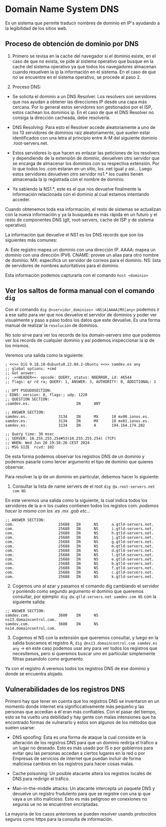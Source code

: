 # Domain Name System DNS

Es un sistema que permite traducir nombres de dominio en IP's ayudando a la legibilidad de los sitios web.

## Proceso de obtención de dominio por DNS

1. Primero se revisa en la cache del navegador si el dominio existe, en el caso de que no exista, se pide al sistema operativo que busque en la cache del sistema operativo ya que todos los navegadores almacenan cuando resuelven la ip la información en el sistema. En el caso de que no se encuentre en el sistema operativo, se procede al paso 2.

2. Proceso DNS:

- Se solicita el dominio a un DNS Resolver. Los resolvers son servidores que nos ayudan a obtener las direcciones IP desde una capa más cercana. Por lo general estos servidores son gestionados por el ISP, estos cachean los dominios ip. En el caso de que el DNS Resolver no consiga la dirección cacheada, debe resolverla.

- DNS Resolving: Para esto el Resolver accede aleatoriamente a uno de los 13 servidores de dominios raiz aleatoriamente, que suelen estar identificados con una letra al principio entre A-M del siguiente dominio   <a-m>.root-servers.net. 

- Estos servidores lo que hacen es enlazar las peticiones de los resolvers y dependiendo de la extensión de dominio, devuelven otro servidor que se encarga de almacenar los dominios con su respectiva extensión. Por lo que todos los .com estaran en un sitio, los .net igual y asi... Luego estos servidores devuelven otro servidor ns1.* los cuales tienen almacenada la ip registrada con el nombre de dominio.

- Ya sabiendo la NS1.*, este es el que nos devuelve finalmente la información relacionada con el dominio al cual estamos intentando acceder.

Cuando obtenemos toda esa información, el resto de sistemas se actualizan con la nueva información y ya la busqueda es más rápida en un futuro y el resto de componentes DNS (glt, root-servers, cache de ISP y de sistema operativo).

La información que devuelve el NS1 es los DNS records que son los siguientes más comunes:

A: Este registro mapea un dominio con una dirección IP.
AAAA: mapea un dominio con una dirección IPV6.
CNAME: provee un alias para otro nombre de dominio.
MX: especifica un servidor de correos para el dominio.
NS: lista de servidores de nombres autoritativos para el dominio.

Esta información podemos capturarla con el comando `host <dominio>`

## Ver los saltos de forma manual con el comando `dig`

Con el comando `dig @<servidor_dominios> <NS|A|AAAA|MX|any>` podemos ir a ese salto para ver que nos devuelve el servidor de dominios y poder ver visualmente y paso a paso todos los datos que este devuelve. Es una forma manual de realizar la `resolución` de dominios.

No solo sirve para ver los records de los domain-servers sino que podemos ver los records de cualquier dominio y así podemos inspeccionar la ip de los mismos.

Veremos una salida como la siguiente:

```
; <<>> DiG 9.18.18-0ubuntu0.22.04.2-Ubuntu <<>> samdev.es any
;; global options: +cmd
;; Got answer:
;; ->>HEADER<<- opcode: QUERY, status: NOERROR, id: 46544
;; flags: qr rd ra; QUERY: 1, ANSWER: 3, AUTHORITY: 0, ADDITIONAL: 1

;; OPT PSEUDOSECTION:
; EDNS: version: 0, flags:; udp: 1220
;; QUESTION SECTION:
;samdev.es.                     IN      ANY

;; ANSWER SECTION:
samdev.es.              3134    IN      MX      10 mx00.ionos.es.
samdev.es.              3134    IN      MX      10 mx01.ionos.es.
samdev.es.              3134    IN      A       194.164.174.202

;; Query time: 30 msec
;; SERVER: 10.255.255.254#53(10.255.255.254) (TCP)
;; WHEN: Wed Jun 26 19:58:26 CEST 2024
;; MSG SIZE  rcvd: 102
```

De esta forma podemos observar los registros DNS de un dominio y podemos pasarle como tercer argumento el tipo de dominio que quieres observar. 

Para resolver la ip de un dominio en particular, debemos hacer lo siguiente:

1. Consultar la lista de name servers de el root `dig @a.root-servers.net com NS`

En este veremos una salida como la siguiente, la cual indica todos los servidores de la a-n los cuales contienen todos los registos com. *podemos hacer lo mismo con los .es .mx .gob etc...*

```
;; ANSWER SECTION:
com.                    25688   IN      NS      a.gtld-servers.net.
com.                    25688   IN      NS      i.gtld-servers.net.
com.                    25688   IN      NS      h.gtld-servers.net.
com.                    25688   IN      NS      j.gtld-servers.net.
com.                    25688   IN      NS      g.gtld-servers.net.
com.                    25688   IN      NS      m.gtld-servers.net.
com.                    25688   IN      NS      d.gtld-servers.net.
com.                    25688   IN      NS      l.gtld-servers.net.
com.                    25688   IN      NS      e.gtld-servers.net.
com.                    25688   IN      NS      b.gtld-servers.net.
com.                    25688   IN      NS      f.gtld-servers.net.
com.                    25688   IN      NS      c.gtld-servers.net.
com.                    25688   IN      NS      k.gtld-servers.net.
```

2. Cogemos uno al azar y pasamos el comando dig cambiando el servidor y poniendo como segundo argumento el dominio que queremos consultar, por ejemplo: `dig @a.gtld-servers.net samdev.com NS` con la siguiente salida:

```
;; ANSWER SECTION:
samdev.com.             3600    IN      NS      ns13.domaincontrol.com.
samdev.com.             3600    IN      NS      ns14.domaincontrol.com.
```

3. Cogemos el NS con la extensión que queremos consultar, y luego en la salida buscamos el registro A, `dig @ns13.domaincontrol.com samdev.es any` -> en este caso podemos usar any para ver todos los registros que necesitemos, pero si queremos buscar uno en particular simplemente filtras pasandolo como argumento.

Ya con el registro A veremos todos los registros DNS de ese dominio y donde se encuentra alojado.

## Vulnerabilidades de los registros DNS

Primero hay que tener en cuenta que los registros DNS se inventaron en un momento donde internet era significcativamente más pequeño y las personas que accedian a él eran más confiables. Con el pasar del tiempo, esto se ha vuelto una debilidad y hay gente con malas intensiones que ha encontrado formas de vulnerarlo y estos son algunos de los métodos que suelen usarse:

- DNS spoofing: Esta es una forma de ataque la cual consiste en la alteración de los registros DNS para que un dominio redirija el tráfico a un lugar no deseado. Esto es más usado por IS o por gobiernos para evitar qeu las personas accedan a ciertos lugares en la red o por Empresas de servicios de internet que puedan incluir de forma maliciosa cambios en los registros para hacer cosas malas.

- Cache poisoning: Un posible atacante altera los registros locales de DNS para redirigir el tráfico.

- Man-in-the-middle attacks: Un atacante intercepta un paquete DNS y devuelve un registro frudulento para que se registre con una ip que vaya a un sitio malicioso. Esto es más peligroso en conexiones no seguras ue no se encuentren encriptadas.

La mayoria de los casos anteriores se pueden resolver usando protocolos seguros como https para la consulta de información.
